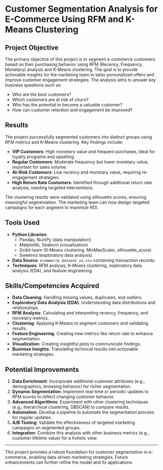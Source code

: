 # Customer Segmentation Analysis for E-Commerce Using RFM and K-Means Clustering

## Project Objective
The primary objective of this project is to segment e-commerce customers based on their purchasing behavior using RFM (Recency, Frequency, Monetary) analysis and K-Means clustering. The goal is to provide actionable insights for the marketing team to tailor personalized offers and improve customer engagement strategies. The analysis aims to answer key business questions such as:
- Who are the best customers?
- Which customers are at risk of churn?
- Who has the potential to become a valuable customer?
- How can customer retention and engagement be improved?

## Results
The project successfully segmented customers into distinct groups using RFM metrics and K-Means clustering. Key findings include:
- **VIP Customers**: High monetary value and frequent purchases, ideal for loyalty programs and upselling.
- **Regular Customers**: Moderate frequency but lower monetary value, important for sales volume.
- **At-Risk Customers**: Low recency and monetary value, requiring re-engagement strategies.
- **High Return Rate Customers**: Identified through additional return rate analysis, needing targeted interventions.

The clustering results were validated using silhouette scores, ensuring meaningful segmentation. The marketing team can now design targeted campaigns for each segment to maximize ROI.

## Tools Used
- **Python Libraries**: 
  - Pandas, NumPy (data manipulation)
  - Matplotlib, Seaborn (visualization)
  - Scikit-learn (K-Means clustering, MinMaxScaler, silhouette_score)
  - Sweetviz (exploratory data analysis)
- **Data Source**: `ecommerce_dataset_us.csv` containing transaction records.
- **Techniques**: RFM analysis, K-Means clustering, exploratory data analysis (EDA), and feature engineering.

## Skills/Competencies Acquired
- **Data Cleaning**: Handling missing values, duplicates, and outliers.
- **Exploratory Data Analysis (EDA)**: Understanding data distributions and relationships.
- **RFM Analysis**: Calculating and interpreting recency, frequency, and monetary metrics.
- **Clustering**: Applying K-Means to segment customers and validating results.
- **Feature Engineering**: Creating new metrics like return rate to enhance segmentation.
- **Visualization**: Creating insightful plots to communicate findings.
- **Business Insights**: Translating technical results into actionable marketing strategies.

## Potential Improvements
1. **Data Enrichment**: Incorporate additional customer attributes (e.g., demographics, browsing behavior) for richer segmentation.
2. **Dynamic Segmentation**: Implement real-time or periodic updates to RFM scores to reflect changing customer behavior.
3. **Advanced Algorithms**: Experiment with other clustering techniques (e.g., hierarchical clustering, DBSCAN) to compare results.
4. **Automation**: Develop a pipeline to automate the segmentation process for regular updates.
5. **A/B Testing**: Validate the effectiveness of targeted marketing campaigns on segmented groups.
6. **Integration**: Combine this analysis with other business metrics (e.g., customer lifetime value) for a holistic view.

---

This project provides a robust foundation for customer segmentation in e-commerce, enabling data-driven marketing strategies. Future enhancements can further refine the model and its applications.